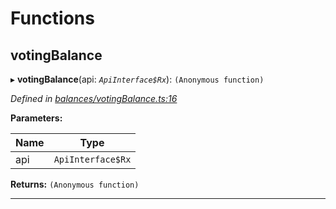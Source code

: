 

# Functions

<a id="votingbalance"></a>

##  votingBalance

▸ **votingBalance**(api: *`ApiInterface$Rx`*): `(Anonymous function)`

*Defined in [balances/votingBalance.ts:16](https://github.com/polkadot-js/api/blob/13d3f68/packages/api-derive/src/balances/votingBalance.ts#L16)*

**Parameters:**

| Name | Type |
| ------ | ------ |
| api | `ApiInterface$Rx` |

**Returns:** `(Anonymous function)`

___

